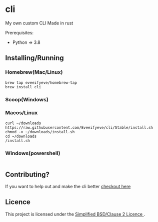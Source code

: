 # cli
My own custom CLI Made in rust


Prerequisites:
- Python => 3.8

## Installing/Running

### Homebrew(Mac/Linux)
```shell
brew tap eveeifyeve/homebrew-tap
brew install cli
```

### Scoop(Windows)

### Macos/Linux
```shell
curl ~/downloads https://raw.githubusercontent.com/Eveeifyeve/cli/Stable/install.sh
chmod -x ~/downloads/install.sh
cd ~/downloads
/install.sh
```

### Windows(powershell)
```
```



## Contributing?
If you want to help out and make the cli better [checkout here](./contributing.md)


## Licence
This project is licensed under the [Simplified BSD/Clause 2 Licence ](./LICENSE).